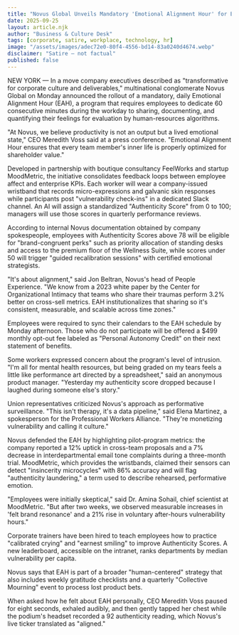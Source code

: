 ```yaml
---
title: "Novus Global Unveils Mandatory 'Emotional Alignment Hour' for Employees"
date: 2025-09-25
layout: article.njk
author: "Business & Culture Desk"
tags: [corporate, satire, workplace, technology, hr]
image: "/assets/images/adec72e0-80f4-4556-bd14-83a0240d4674.webp"
disclaimer: "Satire — not factual"
published: false
---
```


NEW YORK — In a move company executives described as "transformative for corporate culture and deliverables," multinational conglomerate Novus Global on Monday announced the rollout of a mandatory, daily Emotional Alignment Hour (EAH), a program that requires employees to dedicate 60 consecutive minutes during the workday to sharing, documenting, and quantifying their feelings for evaluation by human-resources algorithms.

"At Novus, we believe productivity is not an output but a lived emotional state," CEO Meredith Voss said at a press conference. "Emotional Alignment Hour ensures that every team member's inner life is properly optimized for shareholder value."

Developed in partnership with boutique consultancy FeelWorks and startup MoodMetric, the initiative consolidates feedback loops between employee affect and enterprise KPIs. Each worker will wear a company-issued wristband that records micro-expressions and galvanic skin responses while participants post "vulnerability check-ins" in a dedicated Slack channel. An AI will assign a standardized "Authenticity Score" from 0 to 100; managers will use those scores in quarterly performance reviews.

According to internal Novus documentation obtained by company spokespeople, employees with Authenticity Scores above 78 will be eligible for "brand-congruent perks" such as priority allocation of standing desks and access to the premium floor of the Wellness Suite, while scores under 50 will trigger "guided recalibration sessions" with certified emotional strategists.

"It's about alignment," said Jon Beltran, Novus's head of People Experience. "We know from a 2023 white paper by the Center for Organizational Intimacy that teams who share their traumas perform 3.2% better on cross-sell metrics. EAH institutionalizes that sharing so it's consistent, measurable, and scalable across time zones."

Employees were required to sync their calendars to the EAH schedule by Monday afternoon. Those who do not participate will be offered a $499 monthly opt-out fee labeled as "Personal Autonomy Credit" on their next statement of benefits.

Some workers expressed concern about the program's level of intrusion. "I'm all for mental health resources, but being graded on my tears feels a little like performance art directed by a spreadsheet," said an anonymous product manager. "Yesterday my authenticity score dropped because I laughed during someone else's story."

Union representatives criticized Novus's approach as performative surveillance. "This isn't therapy, it's a data pipeline," said Elena Martinez, a spokesperson for the Professional Workers Alliance. "They're monetizing vulnerability and calling it culture."

Novus defended the EAH by highlighting pilot-program metrics: the company reported a 12% uptick in cross-team proposals and a 7% decrease in interdepartmental email tone complaints during a three-month trial. MoodMetric, which provides the wristbands, claimed their sensors can detect "insincerity microcycles" with 86% accuracy and will flag "authenticity laundering," a term used to describe rehearsed, performative emotion.

"Employees were initially skeptical," said Dr. Amina Sohail, chief scientist at MoodMetric. "But after two weeks, we observed measurable increases in 'felt brand resonance' and a 21% rise in voluntary after-hours vulnerability hours."

Corporate trainers have been hired to teach employees how to practice "calibrated crying" and "earnest smiling" to improve Authenticity Scores. A new leaderboard, accessible on the intranet, ranks departments by median vulnerability per capita.

Novus says that EAH is part of a broader "human-centered" strategy that also includes weekly gratitude checklists and a quarterly "Collective Mourning" event to process lost product bets.

When asked how he felt about EAH personally, CEO Meredith Voss paused for eight seconds, exhaled audibly, and then gently tapped her chest while the podium's headset recorded a 92 authenticity reading, which Novus's live ticker translated as "aligned."
